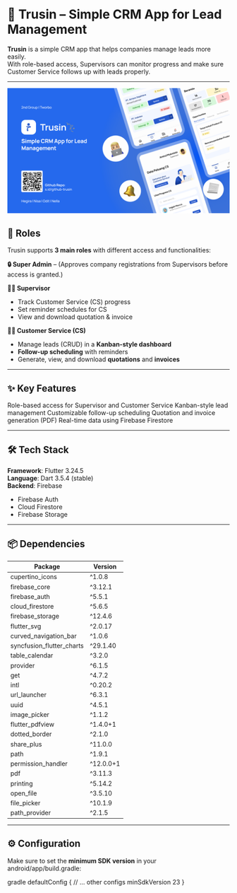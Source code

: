 # 🚀 **Trusin – Simple CRM App for Lead Management**

**Trusin** is a simple CRM app that helps companies manage leads more easily.  
With role-based access, Supervisors can monitor progress and make sure Customer Service follows up with leads properly.

---
![Mockup Trusin](mockup_trusin.png)


## 👥 **Roles**

Trusin supports **3 main roles** with different access and functionalities:

**🔒 Super Admin** – (Approves company registrations from Supervisors before access is granted.)

**👨‍💼 Supervisor**  
  - Track Customer Service (CS) progress
  - Set reminder schedules for CS  
  - View and download quotation & invoice

**🧑‍💻 Customer Service (CS)**  
  - Manage leads (CRUD) in a **Kanban-style dashboard**  
  - **Follow-up scheduling** with reminders
  - Generate, view, and download **quotations** and **invoices** 

---

## ✨ Key Features

Role-based access for Supervisor and Customer Service
Kanban-style lead management
Customizable follow-up scheduling
Quotation and invoice generation (PDF)
Real-time data using Firebase Firestore

---

## 🛠️ **Tech Stack**

**Framework**: Flutter 3.24.5  
**Language**: Dart 3.5.4 (stable)  
**Backend**: Firebase  
  - Firebase Auth  
  - Cloud Firestore  
  - Firebase Storage

---

## 📦 **Dependencies**


| Package | Version |
|--------|---------|
| cupertino_icons | ^1.0.8 |
| firebase_core | ^3.12.1 |
| firebase_auth | ^5.5.1 |
| cloud_firestore | ^5.6.5 |
| firebase_storage | ^12.4.6 |
| flutter_svg | ^2.0.17 |
| curved_navigation_bar | ^1.0.6 |
| syncfusion_flutter_charts | ^29.1.40 |
| table_calendar | ^3.2.0 |
| provider | ^6.1.5 |
| get | ^4.7.2 |
| intl | ^0.20.2 |
| url_launcher | ^6.3.1 |
| uuid | ^4.5.1 |
| image_picker | ^1.1.2 |
| flutter_pdfview | ^1.4.0+1 |
| dotted_border | ^2.1.0 |
| share_plus | ^11.0.0 |
| path | ^1.9.1 |
| permission_handler | ^12.0.0+1 |
| pdf | ^3.11.3 |
| printing | ^5.14.2 |
| open_file | ^3.5.10 |
| file_picker | ^10.1.9 |
| path_provider | ^2.1.5 |

---

## ⚙️ **Configuration**

Make sure to set the **minimum SDK version** in your android/app/build.gradle:

gradle
defaultConfig {
    // ... other configs
    minSdkVersion 23
}
